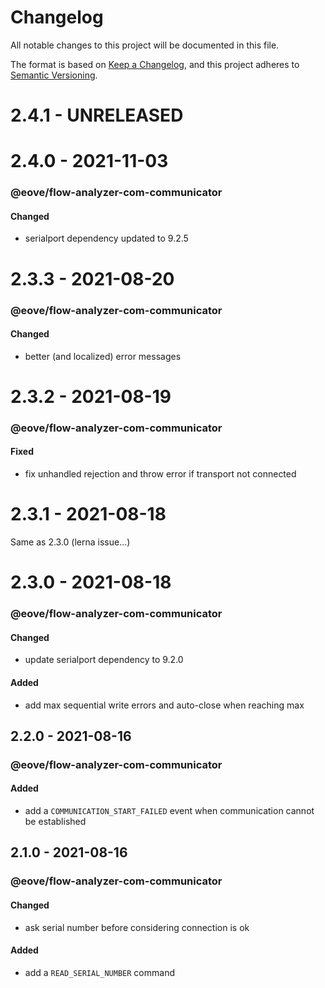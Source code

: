 # Changelog

All notable changes to this project will be documented in this file.

The format is based on [Keep a Changelog](https://keepachangelog.com/en/1.0.0/),
and this project adheres to [Semantic Versioning](https://semver.org/spec/v2.0.0.html).

# 2.4.1 - UNRELEASED

# 2.4.0 - 2021-11-03

### @eove/flow-analyzer-com-communicator

#### Changed

- serialport dependency updated to 9.2.5

# 2.3.3 - 2021-08-20

### @eove/flow-analyzer-com-communicator

#### Changed

- better (and localized) error messages

# 2.3.2 - 2021-08-19

### @eove/flow-analyzer-com-communicator

#### Fixed

- fix unhandled rejection and throw error if transport not connected

# 2.3.1 - 2021-08-18

Same as 2.3.0 (lerna issue...)

# 2.3.0 - 2021-08-18

### @eove/flow-analyzer-com-communicator

#### Changed

- update serialport dependency to 9.2.0

#### Added

- add max sequential write errors and auto-close when reaching max

## 2.2.0 - 2021-08-16

### @eove/flow-analyzer-com-communicator

#### Added

- add a `COMMUNICATION_START_FAILED` event when communication cannot be established

## 2.1.0 - 2021-08-16

### @eove/flow-analyzer-com-communicator

#### Changed

- ask serial number before considering connection is ok

#### Added

- add a `READ_SERIAL_NUMBER` command

